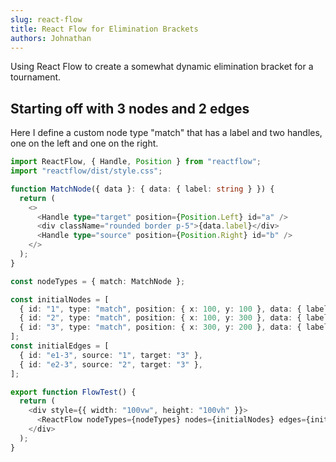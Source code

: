 ```yaml
---
slug: react-flow
title: React Flow for Elimination Brackets
authors: Johnathan
---
```


Using React Flow to create a somewhat dynamic elimination bracket for a tournament.

<!-- truncate -->

## Starting off with 3 nodes and 2 edges

Here I define a custom node type "match" that has a label and two handles, one on the left and one on the right.

```ts
import ReactFlow, { Handle, Position } from "reactflow";
import "reactflow/dist/style.css";

function MatchNode({ data }: { data: { label: string } }) {
  return (
    <>
      <Handle type="target" position={Position.Left} id="a" />
      <div className="rounded border p-5">{data.label}</div>
      <Handle type="source" position={Position.Right} id="b" />
    </>
  );
}

const nodeTypes = { match: MatchNode };

const initialNodes = [
  { id: "1", type: "match", position: { x: 100, y: 100 }, data: { label: "Match 1" } },
  { id: "2", type: "match", position: { x: 100, y: 300 }, data: { label: "Match 2" } },
  { id: "3", type: "match", position: { x: 300, y: 200 }, data: { label: "Match 3" } },
];
const initialEdges = [
  { id: "e1-3", source: "1", target: "3" },
  { id: "e2-3", source: "2", target: "3" },
];

export function FlowTest() {
  return (
    <div style={{ width: "100vw", height: "100vh" }}>
      <ReactFlow nodeTypes={nodeTypes} nodes={initialNodes} edges={initialEdges} />
    </div>
  );
}

```